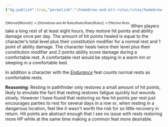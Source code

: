 ```yaml
---
{"dg-publish":true,"permalink":"/homebrew-and-alt-rules/rules/homebrew-alt-rules/effective-rests/"}
---
```


<sup><sup>[[Mistveil\|Mistveil]] → [[Homebrew and Alt Rules/Rules/Rules\|Rules]] → Effective Rests</sup></sup>
When players take a long rest of at least eight hours, they restore hit points and ability damage once per day. The amount of hit points healed is equal to the character’s total level plus their constitution modifier for a normal rest and 1 point of ability damage. The character heals twice their level plus their constitution modifier and 2 points ability score damage during a comfortable rest. A comfortable rest would be staying in a warm inn or sleeping in a comfortable bed.

In addition a character with the _[Endurance](https://www.d20pfsrd.com/feats/general-feats/endurance/)_ feat counts normal rests as comfortable rests.

**Reasoning**: Resting in pathfinder only restores a small amount of hit points, likely to emulate the fact that resting restores fatigue quickly but wounds slowly. However I have found that restoring so few hit points per rest just encourages parties to rest for several days in a row or, when resting in a dangerous location, feel like it wasn't worth the risk for so little recovery in return. Hit points are abstract enough that I see no issue with rests restoring more HP while at the same time making a common feat more desirable. 